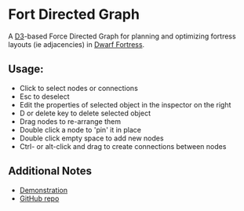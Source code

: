 # Fort Directed Graph

A [D3](https://d3js.org)-based Force Directed Graph for planning and optimizing fortress layouts (ie adjacencies) in [Dwarf Fortress](http://www.bay12games.com/dwarves/).
## Usage:
- Click to select nodes or connections
- Esc to deselect
- Edit the properties of selected object in the inspector on the right
- D or delete key to delete selected object
- Drag nodes to re-arrange them
- Double click a node to 'pin' it in place
- Double click empty space to add new nodes
- Ctrl- or alt-click and drag to create connections between nodes

## Additional Notes

* [Demonstration](https://bl.ocks.org/weslord/355d8fdd7011f657b836d5591c9e30df)
* [GitHub repo](https://github.com/weslord/FortGraph)
